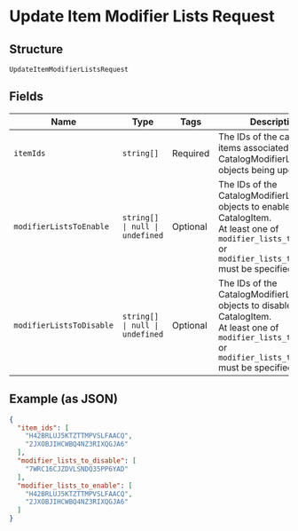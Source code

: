 <!-- Optimized: 2025-10-06 -->
<!-- RPM: 1.6.2.1.1.6.2.1_update-item-modifier-lists-request_20251006 -->
<!-- Session: E2E RPM DNA Application -->
<!-- AOM: RND (Reggie & Dro) -->
<!-- COI: TECHNOLOGY -->
<!-- RPM: HIGH -->
<!-- ACTION: BUILD -->


# Update Item Modifier Lists Request

## Structure

`UpdateItemModifierListsRequest`

## Fields

| Name | Type | Tags | Description |
|  --- | --- | --- | --- |
| `itemIds` | `string[]` | Required | The IDs of the catalog items associated with the CatalogModifierList objects being updated. |
| `modifierListsToEnable` | `string[] \| null \| undefined` | Optional | The IDs of the CatalogModifierList objects to enable for the CatalogItem.<br>At least one of `modifier_lists_to_enable` or `modifier_lists_to_disable` must be specified. |
| `modifierListsToDisable` | `string[] \| null \| undefined` | Optional | The IDs of the CatalogModifierList objects to disable for the CatalogItem.<br>At least one of `modifier_lists_to_enable` or `modifier_lists_to_disable` must be specified. |

## Example (as JSON)

```json
{
  "item_ids": [
    "H42BRLUJ5KTZTTMPVSLFAACQ",
    "2JXOBJIHCWBQ4NZ3RIXQGJA6"
  ],
  "modifier_lists_to_disable": [
    "7WRC16CJZDVLSNDQ35PP6YAD"
  ],
  "modifier_lists_to_enable": [
    "H42BRLUJ5KTZTTMPVSLFAACQ",
    "2JXOBJIHCWBQ4NZ3RIXQGJA6"
  ]
}
```
